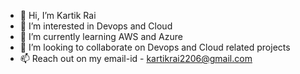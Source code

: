 - 👋 Hi, I’m Kartik Rai
- 👀 I’m interested in Devops and Cloud
- 🌱 I’m currently learning AWS and Azure
- 💞️ I’m looking to collaborate on Devops and Cloud related projects
- 📫 Reach out on my email-id - kartikrai2206@gmail.com

<!---
kartikrai2206/kartikrai2206 is a ✨ special ✨ repository because its `README.md` (this file) appears on your GitHub profile.
You can click the Preview link to take a look at your changes.
--->

